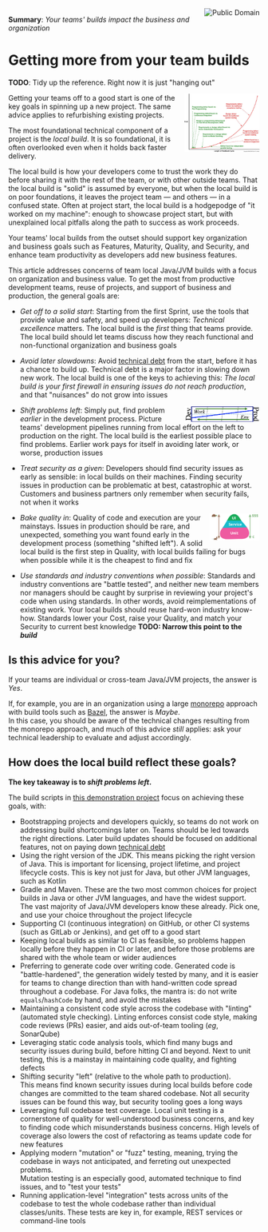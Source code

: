 <a href="LICENSE.md">
<img src="https://unlicense.org/pd-icon.png" alt="Public Domain"
align="right"/>
</a>

**Summary**: _Your teams' builds impact the business and organization_

# Getting more from your team builds

**TODO**: Tidy up the reference. Right now it is just "hanging out"

<a
href="https://flowdays.net/de/blog-de/2016/2/23/the-rfp-is-dead-meet-the-lean-proposal-canvas"
title="Der RFP ist tot: Hallo Lean-Agile Evaluation &mdash; flowdays - Die
agile Genossenschaft">
<img src="./images/bug-costs.jpg"
alt="Der RFP ist tot: Hallo Lean-Agile Evaluation &mdash; flowdays - Die agile
Genossenschaft"
align="right" width="30%" height="auto"/>
</a>

Getting your teams off to a good start is one of the key goals in spinning up
a new project. The same advice applies to refurbishing existing projects.

The most foundational technical component of a project is the _local build_.
It is so foundational, it is often overlooked even when it holds back faster
delivery.

The local build is how your developers come to trust the work they do before
sharing it with the rest of the team, or with other outside teams. That the
local build is "solid" is assumed by everyone, but when the local build is on
poor foundations, it leaves the project team &mdash; and others &mdash; in a
confused state. Often at project start, the local build is a hodgepodge of "it
worked on my machine": enough to showcase project start, but with unexplained
local pitfalls along the path to success as work proceeds.

Your teams' local builds from the outset should support key organization and
business goals such as Features, Maturity, Quality, and Security, and enhance
team productivity as developers add new business features.

This article addresses concerns of team local Java/JVM builds with a focus on
organization and business value. To get the most from productive development
teams, reuse of projects, and support of business and production, the general
goals are:

* _Get off to a solid start_: Starting from the first Sprint, use the tools
  that provide value and safety, and speed up developers:
  _Technical excellence_ matters. The local build is the _first_ thing that
  teams provide. The local build should let teams discuss how they reach
  functional and non-functional organization and business goals

* _Avoid later slowdowns_: Avoid
  [technical debt](https://www.martinfowler.com/bliki/TechnicalDebt.html)
  from the start, before it has a chance to build up. Technical debt is a
  major factor in slowing down new work. The local build is one of the keys to
  achieving this: _The local build is your first firewall in ensuring issues
  do not reach production_, and that "nuisances" do not grow into issues

<a href="https://github.com/binkley/html/blob/master/blog/on-pipelines"
title="On Pipelines">
<img src="./images/pipeline.png" alt="Production vs Dev pipeline"
align="right" width="30%" height="auto"/>
</a>

* _Shift problems left_:  Simply put, find problem _earlier_ in the
  development process. Picture teams' development pipelines running from local
  effort on the left to production on the right. The local build is the
  earliest possible place to find problems. Earlier work pays for itself in
  avoiding later work, or worse, production issues

* _Treat security as a given_: Developers should find security issues as early
  as sensible: in local builds on their machines. Finding security issues in
  production can be problematic at best, catastrophic at worst. Customers and
  business partners only remember when security fails, not when it works

<a href="https://martinfowler.com/bliki/TestPyramid.html"
title="TestPyramid">
<img src="./images/test-pyramid.png" alt="The test pyramid"
align="right" width="20%" height="auto"/>
</a>

* _Bake quality in_: Quality of code and execution are your mainstays. Issues
  in production should be rare, and unexpected, something you want found early
  in the development process (something "shifted left"). A solid local build
  is the first step in Quality, with local builds failing for bugs when
  possible while it is the cheapest to find and fix

* _Use standards and industry conventions when possible_: Standards and
  industry conventions are "battle tested", and neither new team members nor
  managers should be caught by surprise in reviewing your project's code when
  using standards. In other words, avoid reimplementations of existing work.
  Your local builds should reuse hard-won industry know-how. Standards lower
  your Cost, raise your Quality, and match your Security to current best
  knowledge  **TODO: Narrow this point to the _build_**

## Is this advice for you?

If your teams are individual or cross-team Java/JVM projects, the answer is
_Yes_.

If, for example, you are in an organization using a
large [monorepo](https://en.wikipedia.org/wiki/Monorepo) approach with build
tools such as [Bazel](https://www.bazel.build/), the answer is _Maybe_.  
In this case, you should be aware of the technical changes resulting from the
monorepo approach, and much of this advice _still_ applies: ask your technical
leadership to evaluate and adjust accordingly.

## How does the local build reflect these goals?

**The key takeaway is to _shift problems left_.**

The build scripts in
[this demonstration project](https://github.com/binkley/modern-java-practices)
focus on achieving these goals, with:

* Bootstrapping projects and developers quickly, so teams do not work on
  addressing build shortcomings later on. Teams should be led towards the
  right directions. Later build updates should be focused on additional
  features, not on paying down
  [technical debt](https://www.martinfowler.com/bliki/TechnicalDebt.html)
* Using the right version of the JDK. This means picking the right version of
  Java. This is important for licensing, project lifetime, and project
  lifecycle costs. This is key not just for Java, but other JVM languages,
  such as Kotlin
* Gradle and Maven. These are the two most common choices for project builds
  in Java or other JVM languages, and have the widest support. The vast
  majority of Java/JVM developers know these already. Pick one, and use your
  choice throughout the project lifecycle
* Supporting CI (continuous integration) on GitHub, or other CI systems (such
  as GitLab or Jenkins), and get off to a good start
* Keeping local builds as similar to CI as feasible, so problems happen
  locally before they happen in CI or later, and before those problems are
  shared with the whole team or wider audiences
* Preferring to generate code over writing code. Generated code is
  "battle-hardened", the generation widely tested by many, and it is easier
  for teams to change direction than with hand-written code spread throughout
  a codebase. For Java folks, the mantra is: do not write
  `equals`/`hashCode` by hand, and avoid the mistakes
* Maintaining a consistent code style across the codebase with "linting"
  (automated style checking). Linting enforces consist code style, making code
  reviews (PRs) easier, and aids out-of-team tooling (_eg_, SonarQube)
* Leveraging static code analysis tools, which find many bugs and security
  issues during build, before hitting CI and beyond. Next to unit testing,
  this is a mainstay in maintaining code quality, and fighting defects
* Shifting security "left" (relative to the whole path to production).  
  This means find known security issues during local builds before code
  changes are committed to the team shared codebase. Not all security issues
  can be found this way, but security tooling goes a long ways
* Leveraging full codebase test coverage. Local unit testing is a cornerstone
  of quality for well-understood business concerns, and key to finding code
  which misunderstands business concerns. High levels of coverage also lowers
  the cost of refactoring as teams update code for new features
* Applying modern "mutation" or "fuzz" testing, meaning, trying the codebase
  in ways not anticipated, and ferreting out unexpected problems.  
  Mutation testing is an especially good, automated technique to find issues,
  and to "test your tests"
* Running application-level "integration" tests across units of the codebase
  to test the whole codebase rather than individual classes/units. These tests
  are key in, for example, REST services or command-line tools
